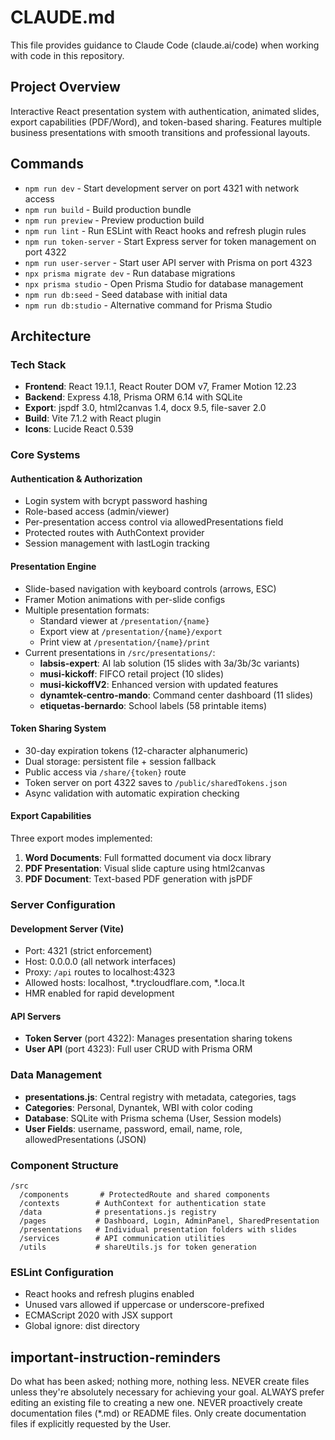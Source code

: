 # CLAUDE.md

This file provides guidance to Claude Code (claude.ai/code) when working with code in this repository.

## Project Overview
Interactive React presentation system with authentication, animated slides, export capabilities (PDF/Word), and token-based sharing. Features multiple business presentations with smooth transitions and professional layouts.

## Commands
- `npm run dev` - Start development server on port 4321 with network access
- `npm run build` - Build production bundle
- `npm run preview` - Preview production build
- `npm run lint` - Run ESLint with React hooks and refresh plugin rules
- `npm run token-server` - Start Express server for token management on port 4322
- `npm run user-server` - Start user API server with Prisma on port 4323
- `npx prisma migrate dev` - Run database migrations
- `npx prisma studio` - Open Prisma Studio for database management
- `npm run db:seed` - Seed database with initial data
- `npm run db:studio` - Alternative command for Prisma Studio

## Architecture

### Tech Stack
- **Frontend**: React 19.1.1, React Router DOM v7, Framer Motion 12.23
- **Backend**: Express 4.18, Prisma ORM 6.14 with SQLite
- **Export**: jspdf 3.0, html2canvas 1.4, docx 9.5, file-saver 2.0
- **Build**: Vite 7.1.2 with React plugin
- **Icons**: Lucide React 0.539

### Core Systems

#### Authentication & Authorization
- Login system with bcrypt password hashing
- Role-based access (admin/viewer)
- Per-presentation access control via allowedPresentations field
- Protected routes with AuthContext provider
- Session management with lastLogin tracking

#### Presentation Engine
- Slide-based navigation with keyboard controls (arrows, ESC)
- Framer Motion animations with per-slide configs
- Multiple presentation formats:
  - Standard viewer at `/presentation/{name}`
  - Export view at `/presentation/{name}/export`
  - Print view at `/presentation/{name}/print`
- Current presentations in `/src/presentations/`:
  - **labsis-expert**: AI lab solution (15 slides with 3a/3b/3c variants)
  - **musi-kickoff**: FIFCO retail project (10 slides)
  - **musi-kickoffV2**: Enhanced version with updated features
  - **dynamtek-centro-mando**: Command center dashboard (11 slides)
  - **etiquetas-bernardo**: School labels (58 printable items)

#### Token Sharing System
- 30-day expiration tokens (12-character alphanumeric)
- Dual storage: persistent file + session fallback
- Public access via `/share/{token}` route
- Token server on port 4322 saves to `/public/sharedTokens.json`
- Async validation with automatic expiration checking

#### Export Capabilities
Three export modes implemented:
1. **Word Documents**: Full formatted document via docx library
2. **PDF Presentation**: Visual slide capture using html2canvas
3. **PDF Document**: Text-based PDF generation with jsPDF

### Server Configuration

#### Development Server (Vite)
- Port: 4321 (strict enforcement)
- Host: 0.0.0.0 (all network interfaces)
- Proxy: `/api` routes to localhost:4323
- Allowed hosts: localhost, *.trycloudflare.com, *.loca.lt
- HMR enabled for rapid development

#### API Servers
- **Token Server** (port 4322): Manages presentation sharing tokens
- **User API** (port 4323): Full user CRUD with Prisma ORM

### Data Management
- **presentations.js**: Central registry with metadata, categories, tags
- **Categories**: Personal, Dynantek, WBI with color coding
- **Database**: SQLite with Prisma schema (User, Session models)
- **User Fields**: username, password, email, name, role, allowedPresentations (JSON)

### Component Structure
```
/src
  /components       # ProtectedRoute and shared components
  /contexts        # AuthContext for authentication state
  /data            # presentations.js registry
  /pages           # Dashboard, Login, AdminPanel, SharedPresentation
  /presentations   # Individual presentation folders with slides
  /services        # API communication utilities
  /utils           # shareUtils.js for token generation
```

### ESLint Configuration
- React hooks and refresh plugins enabled
- Unused vars allowed if uppercase or underscore-prefixed
- ECMAScript 2020 with JSX support
- Global ignore: dist directory

## important-instruction-reminders
Do what has been asked; nothing more, nothing less.
NEVER create files unless they're absolutely necessary for achieving your goal.
ALWAYS prefer editing an existing file to creating a new one.
NEVER proactively create documentation files (*.md) or README files. Only create documentation files if explicitly requested by the User.